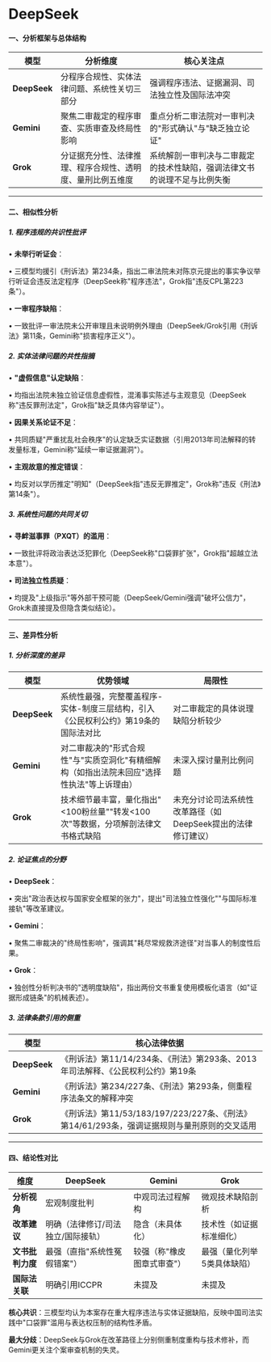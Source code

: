 DeepSeek
=========

#### **一、分析框架与总体结构**
| **模型**   | **分析维度**                                                                 | **核心关注点**                                                                 |
|------------|-----------------------------------------------------------------------------|------------------------------------------------------------------------------|
| **DeepSeek** | 分程序合规性、实体法律问题、系统性关切三部分                                     | 强调程序违法、证据漏洞、司法独立性及国际法冲突                                       |
| **Gemini**   | 聚焦二审裁定的程序审查、实质审查及终局性影响                                     | 重点分析二审法院对一审判决的"形式确认"与"缺乏独立论证"                                 |
| **Grok**     | 分证据充分性、法律推理、程序合规性、透明度、量刑比例五维度                         | 系统解剖一审判决与二审裁定的技术性缺陷，强调法律文书的说理不足与比例失衡                   |

---

#### **二、相似性分析**
##### 1. **程序违规的共识性批评**
• **未举行听证会**：

  • 三模型均援引《刑诉法》第234条，指出二审法院未对陈京元提出的事实争议举行听证会违反法定程序（DeepSeek称"程序违法"，Grok指"违反CPL第223条"）。

• **一审程序缺陷**：

  • 一致批评一审法院未公开审理且未说明例外理由（DeepSeek/Grok引用《刑诉法》第11条，Gemini称"损害程序正义"）。

##### 2. **实体法律问题的共性指摘**
• **"虚假信息"认定缺陷**：

  • 均指出法院未独立验证信息虚假性，混淆事实陈述与主观意见（DeepSeek称"违反罪刑法定"，Grok指"缺乏具体内容举证"）。

• **因果关系论证不足**：

  • 共同质疑"严重扰乱社会秩序"的认定缺乏实证数据（引用2013年司法解释的转发量标准，Gemini称"延续一审证据漏洞"）。

• **主观故意的推定错误**：

  • 均反对以学历推定"明知"（DeepSeek指"违反无罪推定"，Grok称"违反《刑法》第14条"）。

##### 3. **系统性问题的共同关切**
• **寻衅滋事罪（PXQT）的滥用**：

  • 一致批评将政治表达泛犯罪化（DeepSeek称"口袋罪扩张"，Grok指"超越立法本意"）。

• **司法独立性质疑**：

  • 均提及"上级指示"等外部干预可能（DeepSeek/Gemini强调"破坏公信力"，Grok未直接提及但隐含类似结论）。

---

#### **三、差异性分析**
##### 1. **分析深度的差异**
| **模型**   | **优势领域**                                                                 | **局限性**                                                                 |
|------------|-----------------------------------------------------------------------------|--------------------------------------------------------------------------|
| **DeepSeek** | 系统性最强，完整覆盖程序-实体-制度三层结构，引入《公民权利公约》第19条的国际法对比            | 对二审裁定的具体说理缺陷分析较少                                                 |
| **Gemini**   | 对二审裁决的"形式合规性"与"实质空洞化"有精细解构（如指出法院未回应"选择性执法"等上诉理由）           | 未深入探讨量刑比例问题                                                       |
| **Grok**     | 技术细节最丰富，量化指出"<100粉丝量""转发<100次"等数据，分项解剖法律文书格式缺陷               | 未充分讨论司法系统性改革路径（如DeepSeek提出的法律修订建议）                           |

##### 2. **论证焦点的分野**
• **DeepSeek**：

  • 突出"政治表达权与国家安全框架的张力"，提出"司法独立性强化""与国际标准接轨"等改革建议。

• **Gemini**：

  • 聚焦二审裁决的"终局性影响"，强调其"耗尽常规救济途径"对当事人的制度性后果。

• **Grok**：

  • 独创性分析判决书的"透明度缺陷"，指出两份文书重复使用模板化语言（如"证据形成链条"的机械表述）。

##### 3. **法律条款引用的侧重**
| **模型**   | **核心法律依据**                                                                 |
|------------|---------------------------------------------------------------------------------|
| **DeepSeek** | 《刑诉法》第11/14/234条、《刑法》第293条、2013年司法解释、《公民权利公约》第19条                |
| **Gemini**   | 《刑诉法》第234/227条、《刑法》第293条，侧重程序法条文的解释冲突                               |
| **Grok**     | 《刑诉法》第11/53/183/197/223/227条、《刑法》第14/61/293条，强调证据规则与量刑原则的交叉适用 |

---

#### **四、结论性对比**
| **维度**       | **DeepSeek**                          | **Gemini**                          | **Grok**                            |
|----------------|---------------------------------------|--------------------------------------|-------------------------------------|
| **分析视角**     | 宏观制度批判                          | 中观司法过程解构                     | 微观技术缺陷剖析                     |
| **改革建议**     | 明确（法律修订/司法独立/国际接轨）       | 隐含（未具体化）                     | 技术性（如证据标准细化）             |
| **文书批判力度** | 最强（直指"系统性冤假错案"）             | 较强（称"橡皮图章式审查"）           | 最强（量化列举5类具体缺陷）           |
| **国际法关联**   | 明确引用ICCPR                        | 未提及                              | 未提及                              |

**核心共识**：三模型均认为本案存在重大程序违法与实体证据缺陷，反映中国司法实践中"口袋罪"滥用与表达权压制的结构性矛盾。  

**最大分歧**：DeepSeek与Grok在改革路径上分别侧重制度重构与技术修补，而Gemini更关注个案审查机制的失灵。